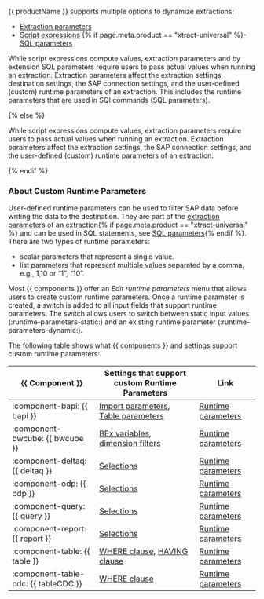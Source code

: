 
{{ productName }} supports multiple options to dynamize extractions:

- [Extraction parameters](extraction-parameters.md)
- [Script expressions](script-expressions.md)
{% if page.meta.product == "xtract-universal" %}- [SQL parameters](sql-parameters.md) 

While script expressions compute values, extraction parameters and by extension SQL parameters require users to pass actual values when running an extraction.
Extraction parameters affect the extraction settings, destination settings, the SAP connection settings, and the user-defined (custom) runtime parameters of an extraction. 
This includes the runtime parameters that are used in SQl commands (SQL parameters).

{% else %}

While script expressions compute values, extraction parameters require users to pass actual values when running an extraction.
Extraction parameters affect the extraction settings, the SAP connection settings, and the user-defined (custom) runtime parameters of an extraction. 

{% endif %}

### About Custom Runtime Parameters

User-defined runtime parameters can be used to filter SAP data before writing the data to the destination.
They are part of the [extraction parameters](extraction-parameters.md/#custom) of an extraction{% if page.meta.product == "xtract-universal" %} and can be used in SQL statements, see [SQL parameters](sql-parameters.md){% endif %}.
There are two types of runtime parameters:

- scalar parameters that represent a single value.
- list parameters that represent multiple values separated by a comma, e.g., 1,10 or “1”, “10”.

Most {{ components }} offer an *Edit runtime parameters* menu that allows users to create custom runtime parameters.
Once a runtime parameter is created, a switch is added to all input fields that support runtime parameters.
The switch allows users to switch between static input values (:runtime-parameters-static:) and an existing runtime parameter (:runtime-parameters-dynamic:).

The following table shows what {{ components }} and settings support custom runtime parameters:

| {{ Component }} |  Settings that support custom Runtime Parameters | Link  |
|----------|-------------|------------------|
| :component-bapi: {{ bapi }} | [Import parameters](../bapi/input-and-output.md/#import-parameters), [Table parameters](../bapi/input-and-output.md/#table-parameters) |  [Runtime parameters](../bapi/edit-runtime-parameters.md/#create-runtime-parameters) |
| :component-bwcube: {{ bwcube }} | [BEx variables](../bwcube/variables.md), [dimension filters](#link)   |  [Runtime parameters](../bwcube/edit-runtime-parameters.md/#create-runtime-parameters) |
| :component-deltaq: {{ deltaq }} | [Selections](#link)    | [Runtime parameters](../deltaq/edit-runtime-parameters.md/#create-runtime-parameters) | 
| :component-odp: {{ odp }} | [Selections](#link)   | [Runtime parameters](../odp/edit-runtime-parameters.md/#create-runtime-parameters) | 
| :component-query: {{ query }} | [Selections](#link)  | [Runtime parameters](../query/edit-runtime-parameters.md/#create-runtime-parameters) | 
| :component-report: {{ report }} | [Selections](#link)  | [Runtime parameters](../report/edit-runtime-parameters.md/#create-runtime-parameters) | 
| :component-table: {{ table }} | [WHERE clause](../table/where-clause.md), [HAVING clause](../table/having-clause.md) | [Runtime parameters](../table/edit-runtime-parameters.md/#create-runtime-parameters) | 
| :component-table-cdc: {{ tableCDC }} | [WHERE clause](../table-cdc/where-clause.md) | [Runtime parameters](../table-cdc/edit-runtime-parameters.md/#create-runtime-parameters) | 